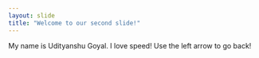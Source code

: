 ```yaml
---
layout: slide
title: "Welcome to our second slide!"
---
```

My name is Udityanshu Goyal. I love speed!
Use the left arrow to go back!
